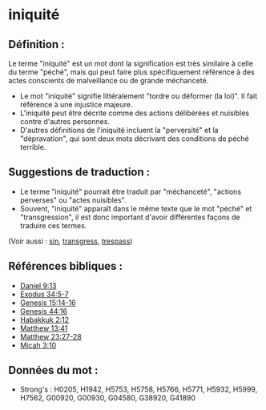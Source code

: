 # iniquité

## Définition :

Le terme "iniquité" est un mot dont la signification est très similaire à celle du terme "péché", mais qui peut faire plus spécifiquement référence à des actes conscients de malveillance ou de grande méchanceté.

* Le mot "iniquité" signifie littéralement "tordre ou déformer (la loi)". Il fait référence à une injustice majeure.
* L'iniquité peut être décrite comme des actions délibérées et nuisibles contre d'autres personnes.
* D'autres définitions de l'iniquité incluent la "perversité" et la "dépravation", qui sont deux mots décrivant des conditions de péché terrible.

## Suggestions de traduction :

* Le terme "iniquité" pourrait être traduit par "méchanceté", "actions perverses" ou "actes nuisibles".
* Souvent, "iniquité" apparaît dans le même texte que le mot "péché" et "transgression", il est donc important d'avoir différentes façons de traduire ces termes.

(Voir aussi : [sin](../kt/sin.md), [transgress](../kt/transgression.md), [trespass](../kt/trespass.md))

## Références bibliques :

* [Daniel 9:13](rc://en/tn/help/dan/09/13)
* [Exodus 34:5-7](rc://en/tn/help/exo/34/05)
* [Genesis 15:14-16](rc://en/tn/help/gen/15/14)
* [Genesis 44:16](rc://en/tn/help/gen/44/16)
* [Habakkuk 2:12](rc://en/tn/help/hab/02/12)
* [Matthew 13:41](rc://en/tn/help/mat/13/41)
* [Matthew 23:27-28](rc://en/tn/help/mat/23/27)
* [Micah 3:10](rc://en/tn/help/mic/03/10)

## Données du mot :

* Strong's : H0205, H1942, H5753, H5758, H5766, H5771, H5932, H5999, H7562, G00920, G00930, G04580, G38920, G41890
